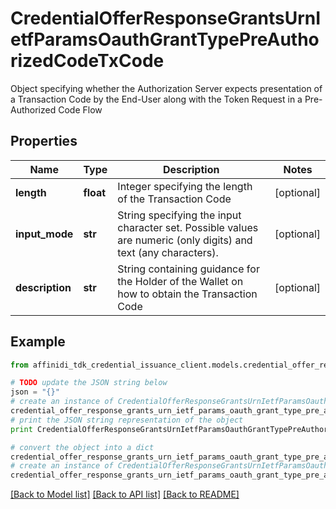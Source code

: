 # CredentialOfferResponseGrantsUrnIetfParamsOauthGrantTypePreAuthorizedCodeTxCode

Object specifying whether the Authorization Server expects presentation of a Transaction Code by the End-User along with the Token Request in a Pre-Authorized Code Flow

## Properties

| Name            | Type      | Description                                                                                                     | Notes      |
| --------------- | --------- | --------------------------------------------------------------------------------------------------------------- | ---------- |
| **length**      | **float** | Integer specifying the length of the Transaction Code                                                           | [optional] |
| **input_mode**  | **str**   | String specifying the input character set. Possible values are numeric (only digits) and text (any characters). | [optional] |
| **description** | **str**   | String containing guidance for the Holder of the Wallet on how to obtain the Transaction Code                   | [optional] |

## Example

```python
from affinidi_tdk_credential_issuance_client.models.credential_offer_response_grants_urn_ietf_params_oauth_grant_type_pre_authorized_code_tx_code import CredentialOfferResponseGrantsUrnIetfParamsOauthGrantTypePreAuthorizedCodeTxCode

# TODO update the JSON string below
json = "{}"
# create an instance of CredentialOfferResponseGrantsUrnIetfParamsOauthGrantTypePreAuthorizedCodeTxCode from a JSON string
credential_offer_response_grants_urn_ietf_params_oauth_grant_type_pre_authorized_code_tx_code_instance = CredentialOfferResponseGrantsUrnIetfParamsOauthGrantTypePreAuthorizedCodeTxCode.from_json(json)
# print the JSON string representation of the object
print CredentialOfferResponseGrantsUrnIetfParamsOauthGrantTypePreAuthorizedCodeTxCode.to_json()

# convert the object into a dict
credential_offer_response_grants_urn_ietf_params_oauth_grant_type_pre_authorized_code_tx_code_dict = credential_offer_response_grants_urn_ietf_params_oauth_grant_type_pre_authorized_code_tx_code_instance.to_dict()
# create an instance of CredentialOfferResponseGrantsUrnIetfParamsOauthGrantTypePreAuthorizedCodeTxCode from a dict
credential_offer_response_grants_urn_ietf_params_oauth_grant_type_pre_authorized_code_tx_code_form_dict = credential_offer_response_grants_urn_ietf_params_oauth_grant_type_pre_authorized_code_tx_code.from_dict(credential_offer_response_grants_urn_ietf_params_oauth_grant_type_pre_authorized_code_tx_code_dict)
```

[[Back to Model list]](../README.md#documentation-for-models) [[Back to API list]](../README.md#documentation-for-api-endpoints) [[Back to README]](../README.md)
